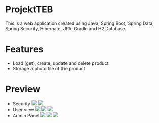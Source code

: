 # ProjektTEB

This is a web application created using Java, Spring Boot, Spring Data, Spring Security, Hibernate, JPA, Gradle and H2 Database.

# Features
* Load (get), create, update and delete product
* Storage a photo file of the product

# Preview
* Security
![](https://imgur.com/YiBEJPo.png)
![](https://imgur.com/QSGjplX.png)
* User view
![](https://imgur.com/P1LeauU.png)
![](https://imgur.com/tUjXL3z.png)
![](https://imgur.com/KQmNKmR.png)
* Admin Panel
![](https://imgur.com/xeVFibU.png)
![](https://imgur.com/jfr219j.png)
![](https://imgur.com/5Dkd51A.png)

